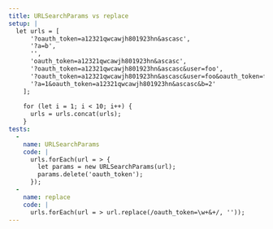 ```yaml
---
title: URLSearchParams vs replace
setup: |
  let urls = [
      '?oauth_token=a12321qwcawjh801923hn&ascasc',
      '?a=b',
      '',
      'oauth_token=a12321qwcawjh801923hn&ascasc',
      '?oauth_token=a12321qwcawjh801923hn&ascasc&user=foo',
      '?oauth_token=a12321qwcawjh801923hn&ascasc&user=foo&oauth_token=foo',
      '?a=1&oauth_token=a12321qwcawjh801923hn&ascasc&b=2'
    ];
    
    for (let i = 1; i < 10; i++) {
      urls = urls.concat(urls);
    }
tests:
  -
    name: URLSearchParams
    code: |
      urls.forEach(url = > {
        let params = new URLSearchParams(url);
        params.delete('oauth_token');
      });
  -
    name: replace
    code: |
      urls.forEach(url = > url.replace(/oauth_token=\w+&+/, ''));
---
```


